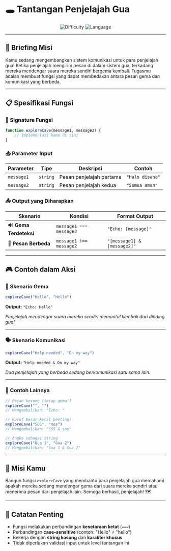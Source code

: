 # 🕳️ Tantangan Penjelajah Gua

<div align="center">

![Difficulty](https://img.shields.io/badge/Tingkat%20Kesulitan-Mudah-brightgreen?style=for-the-badge)
![Language](https://img.shields.io/badge/Bahasa-JavaScript-yellow?style=for-the-badge&logo=javascript)

</div>

---

## 🎯 Briefing Misi

Kamu sedang mengembangkan sistem komunikasi untuk para penjelajah gua! Ketika penjelajah mengirim pesan di dalam sistem gua, terkadang mereka mendengar suara mereka sendiri bergema kembali. Tugasmu adalah membuat fungsi yang dapat membedakan antara pesan gema dan komunikasi yang berbeda.

---

## 📋 Spesifikasi Fungsi

### 🔧 Signature Fungsi
```javascript
function exploreCave(message1, message2) {
    // Implementasi kamu di sini
}
```

### 📥 Parameter Input

| Parameter | Tipe | Deskripsi | Contoh |
|-----------|------|-----------|---------|
| `message1` | `string` | Pesan penjelajah pertama | `"Halo disana"` |
| `message2` | `string` | Pesan penjelajah kedua | `"Semua aman"` |

### 📤 Output yang Diharapkan

| Skenario | Kondisi | Format Output | 
|----------|---------|---------------|
| 🔊 **Gema Terdeteksi** | `message1 === message2` | `"Echo: [message]"` |
| 💬 **Pesan Berbeda** | `message1 !== message2` | `"[message1] & [message2]"` |

---

## 🎮 Contoh dalam Aksi

### 📢 Skenario Gema
```javascript
exploreCave("Hello", "Hello")
```
**Output:** `"Echo: Hello"`

*Penjelajah mendengar suara mereka sendiri memantul kembali dari dinding gua!*

---

### 🗣️ Skenario Komunikasi  
```javascript
exploreCave("Help needed", "On my way")
```
**Output:** `"Help needed & On my way"`

*Dua penjelajah yang berbeda sedang berkomunikasi satu sama lain.*

---

### 🌟 Contoh Lainnya

```javascript
// Pesan kosong (tetap gema!)
exploreCave("", "")
// Mengembalikan: "Echo: "

// Huruf besar-kecil penting!
exploreCave("SOS", "sos") 
// Mengembalikan: "SOS & sos"

// Angka sebagai string
exploreCave("Gua 1", "Gua 2")
// Mengembalikan: "Gua 1 & Gua 2"
```

---

## 🎯 Misi Kamu

Bangun fungsi `exploreCave` yang membantu para penjelajah gua memahami apakah mereka sedang mendengar gema dari suara mereka sendiri atau menerima pesan dari penjelajah lain. Semoga berhasil, penjelajah! 🗺️

---

## 📝 Catatan Penting

- Fungsi melakukan perbandingan **kesetaraan ketat** (`===`)
- Perbandingan **case-sensitive** (contoh: "Hello" ≠ "hello")  
- Bekerja dengan **string kosong** dan **karakter khusus**
- Tidak diperlukan validasi input untuk level tantangan ini
